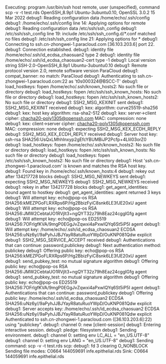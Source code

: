 Executing: program /usr/bin/ssh host remote, user (unspecified), command scp -v -t test.rds
OpenSSH_8.9p1 Ubuntu-3ubuntu0.10, OpenSSL 3.0.2 15 Mar 2022
debug1: Reading configuration data /home/echo/.ssh/config
debug1: /home/echo/.ssh/config line 14: Applying options for remote
debug1: Reading configuration data /etc/ssh/ssh_config
debug1: /etc/ssh/ssh_config line 19: include /etc/ssh/ssh_config.d/*.conf matched no files
debug1: /etc/ssh/ssh_config line 21: Applying options for *
debug1: Connecting to ssh.cn-zhongwei-1.paracloud.com [36.103.203.6] port 22.
debug1: Connection established.
debug1: identity file /home/echo/.ssh/id_ecdsa_chaosuan2 type 2
debug1: identity file /home/echo/.ssh/id_ecdsa_chaosuan2-cert type -1
debug1: Local version string SSH-2.0-OpenSSH_8.9p1 Ubuntu-3ubuntu0.10
debug1: Remote protocol version 2.0, remote software version ParaCloud
debug1: compat_banner: no match: ParaCloud
debug1: Authenticating to ssh.cn-zhongwei-1.paracloud.com:22 as 't0s000324@BSCC-T'
debug1: load_hostkeys: fopen /home/echo/.ssh/known_hosts2: No such file or directory
debug1: load_hostkeys: fopen /etc/ssh/ssh_known_hosts: No such file or directory
debug1: load_hostkeys: fopen /etc/ssh/ssh_known_hosts2: No such file or directory
debug1: SSH2_MSG_KEXINIT sent
debug1: SSH2_MSG_KEXINIT received
debug1: kex: algorithm: curve25519-sha256
debug1: kex: host key algorithm: rsa-sha2-512
debug1: kex: server->client cipher: chacha20-poly1305@openssh.com MAC: <implicit> compression: none
debug1: kex: client->server cipher: chacha20-poly1305@openssh.com MAC: <implicit> compression: none
debug1: expecting SSH2_MSG_KEX_ECDH_REPLY
debug1: SSH2_MSG_KEX_ECDH_REPLY received
debug1: Server host key: ssh-rsa SHA256:UsQxLMhhInxyp2gEfcYBUMBiJP2Pcfp+4LliI03orZ0
debug1: load_hostkeys: fopen /home/echo/.ssh/known_hosts2: No such file or directory
debug1: load_hostkeys: fopen /etc/ssh/ssh_known_hosts: No such file or directory
debug1: load_hostkeys: fopen /etc/ssh/ssh_known_hosts2: No such file or directory
debug1: Host 'ssh.cn-zhongwei-1.paracloud.com' is known and matches the RSA host key.
debug1: Found key in /home/echo/.ssh/known_hosts:4
debug1: rekey out after 134217728 blocks
debug1: SSH2_MSG_NEWKEYS sent
debug1: expecting SSH2_MSG_NEWKEYS
debug1: SSH2_MSG_NEWKEYS received
debug1: rekey in after 134217728 blocks
debug1: get_agent_identities: bound agent to hostkey
debug1: get_agent_identities: agent returned 3 keys
debug1: Will attempt key: echo@pop-os RSA SHA256:kMEZPGoFLRXRps6P/Hg2BbizFyiC8snk6LE3fJE20xU agent
debug1: Will attempt key: echo@pop-os RSA SHA256:JMW2CebtaUO1RVjlt3+ngQYT32z79h8Eaz24cggIGfg agent
debug1: Will attempt key: echo@pop-os ED25519 SHA256:7OFrlgfKVA/9mgP0EGgJvZqwxi4aPxwIQYq6St5iP5I agent
debug1: Will attempt key: /home/echo/.ssh/id_ecdsa_chaosuan2 ECDSA SHA256:uNz6y//9aPyhJJBJYayR8atuRuoYWpD/OuKNP081Qdw explicit
debug1: SSH2_MSG_SERVICE_ACCEPT received
debug1: Authentications that can continue: password,publickey
debug1: Next authentication method: publickey
debug1: Offering public key: echo@pop-os RSA SHA256:kMEZPGoFLRXRps6P/Hg2BbizFyiC8snk6LE3fJE20xU agent
debug1: send_pubkey_test: no mutual signature algorithm
debug1: Offering public key: echo@pop-os RSA SHA256:JMW2CebtaUO1RVjlt3+ngQYT32z79h8Eaz24cggIGfg agent
debug1: send_pubkey_test: no mutual signature algorithm
debug1: Offering public key: echo@pop-os ED25519 SHA256:7OFrlgfKVA/9mgP0EGgJvZqwxi4aPxwIQYq6St5iP5I agent
debug1: Authentications that can continue: password,publickey
debug1: Offering public key: /home/echo/.ssh/id_ecdsa_chaosuan2 ECDSA SHA256:uNz6y//9aPyhJJBJYayR8atuRuoYWpD/OuKNP081Qdw explicit
debug1: Server accepts key: /home/echo/.ssh/id_ecdsa_chaosuan2 ECDSA SHA256:uNz6y//9aPyhJJBJYayR8atuRuoYWpD/OuKNP081Qdw explicit
Authenticated to ssh.cn-zhongwei-1.paracloud.com ([36.103.203.6]:22) using "publickey".
debug1: channel 0: new [client-session]
debug1: Entering interactive session.
debug1: pledge: filesystem
debug1: Sending environment.
debug1: channel 0: setting env LC_ALL = "en_US.UTF-8"
debug1: channel 0: setting env LANG = "en_US.UTF-8"
debug1: Sending command: scp -v -t test.rds
scp: debug1: fd 3 clearing O_NONBLOCK
Sending file modes: C0664 144059691 infe.epithelial.rds
Sink: C0664 144059691 infe.epithelial.rds
